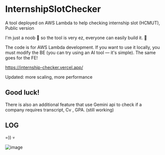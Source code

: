 # InternshipSlotChecker
A tool deployed on AWS Lambda to help checking internship slot (HCMUT), Public version

I'm just a noob 🥹 so the tool is very ez, everyone can easily build it. 🥹

The code is for AWS Lambda development. If you want to use it locally, you must modify the BE (you can try using an AI tool — it's simple). The same goes for the FE!

https://internship-checker.vercel.app/

Updated: more scaling, more performance

## Good luck!

There is also an additional feature that use Gemini api to check if a company requires transcript, Cv , GPA. (still working)

## LOG

=)) 💀

![image](https://github.com/user-attachments/assets/33586998-165d-460f-876f-2f9d272c29c2)
